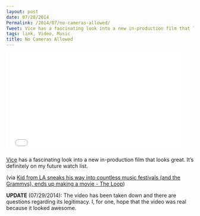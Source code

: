 ```yaml
---
layout: post
date: 07/28/2014
Permalink: /2014/07/no-cameras-allowed/
Tweet: Vice has a fascinating look into a new in-production film that looks great.
tags: link, Video, Music
title: No Cameras Allowed
---
```


<iframe id="video" width="470" height="264" src="//www.youtube.com/embed/bPRstX6iiLE" frameborder="0" allowfullscreen></iframe>

<p><a href="http://noisey.vice.com/en_ca/blog/an-interview-with-marcus-haney-the-guy-that-has-broken-into-coachella-bonnaroo-glastonbury-and-the-grammys" title="An Interview With a Guy That Has Broken Into Coachella, Bonnaroo, Glastonbury, and the Grammys -NOISEY">Vice</a> has a fascinating look into a new in-production film that looks great. It&#8217;s definitely on my future watch list.</p>

<p>(via <a href="http://www.loopinsight.com/2014/07/25/kid-from-la-sneaks-his-way-into-countless-music-festivals-and-the-grammys-ends-up-making-a-movie/">Kid from LA sneaks his way into countless music festivals (and the Grammys), ends up making a movie - The Loop</a>)</p>

<p><strong>UPDATE</strong> (07/29/2014): The video has been taken down and there are questions regarding its legitimacy. I, for one, hope that the video was real because it looked awesome.</p>